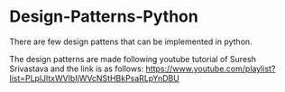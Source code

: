 # Design-Patterns-Python
There are few design pattens that can be implemented in python.

The design patterns are made following youtube tutorial of Suresh Srivastava and the link is as follows:
https://www.youtube.com/playlist?list=PLplJltxWVIbIjWVcNStHBkPsaRLpYnDBU
